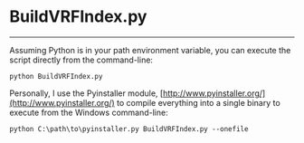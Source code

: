 # BuildVRFIndex.py #
---

Assuming Python is in your path environment variable, you can execute the
script directly from the command-line:

    python BuildVRFIndex.py

Personally, I use the Pyinstaller module, [http://www.pyinstaller.org/](http://www.pyinstaller.org/)
to compile everything into a single binary to execute from the Windows
command-line:

    python C:\path\to\pyinstaller.py BuildVRFIndex.py --onefile
